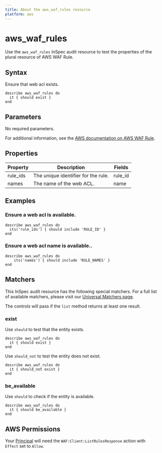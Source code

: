 ```yaml
---
title: About the aws_waf_rules resource
platform: aws
---
```


# aws_waf_rules

Use the `aws_waf_rules` InSpec audit resource to test the properties of the plural resource of AWS WAF Rule.

## Syntax

Ensure that web acl exists.

    describe aws_waf_rules do
      it { should exist }
    end

## Parameters

No required parameters.

For additional information, see the [AWS documentation on AWS WAF Rule](https://docs.aws.amazon.com/AWSCloudFormation/latest/UserGuide/aws-resource-waf-rule.html).

## Properties

| Property | Description                         | Fields  |
|----------|-------------------------------------|---------|
| rule_ids | The unique identifier for the rule. | rule_id |
| names    | The name of the web ACL.            | name    |

## Examples

### Ensure a web acl is available.

    describe aws_waf_rules do
      its('rule_ids') { should include 'RULE_ID' }
    end

### Ensure a web acl name is available..

    describe aws_waf_rules do
        its('names') { should include 'RULE_NAMES' }
    end

## Matchers

This InSpec audit resource has the following special matchers. For a full list of available matchers, please visit our [Universal Matchers page](https://www.inspec.io/docs/reference/matchers/).

The controls will pass if the `list` method returns at least one result.

### exist

Use `should` to test that the entity exists.

    describe aws_waf_rules do
      it { should exist }
    end

Use `should_not` to test the entity does not exist.

    describe aws_waf_rules do
      it { should_not exist }
    end

### be_available

Use `should` to check if the entity is available.

    describe aws_waf_rules do
      it { should be_available }
    end

## AWS Permissions

Your [Principal](https://docs.aws.amazon.com/IAM/latest/UserGuide/intro-structure.html#intro-structure-principal) will need the `WAF:Client:ListRulesResponse` action with `Effect` set to `Allow`.